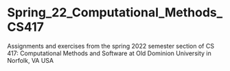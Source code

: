 # Spring_22_Computational_Methods_CS417
Assignments and exercises from the spring 2022 semester section of CS 417: Computational Methods and Software at Old Dominion University in Norfolk, VA USA
